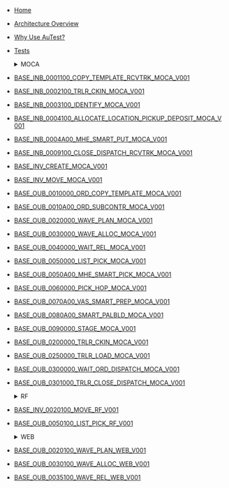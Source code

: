 <!-- docs/_sidebar.md -->
- [Home](./readme.md)
- [Architecture Overview](./arch_overview.md)
- [Why Use AuTest?](./Why_AuTest.md)
- [Tests](./sample2.md)
  <details>
  <summary>MOCA</summary>
 
- [BASE_INB_0001100_COPY_TEMPLATE_RCVTRK_MOCA_V001](./tests_docs/BASE_INB_0001100_COPY_TEMPLATE_RCVTRK_MOCA_V001.md)
- [BASE_INB_0002100_TRLR_CKIN_MOCA_V001](./tests_docs/BASE_INB_0002100_TRLR_CKIN_MOCA_V001.md)
- [BASE_INB_0003100_IDENTIFY_MOCA_V001](./tests_docs/BASE_INB_0003100_IDENTIFY_MOCA_V001.md)
- [BASE_INB_0004100_ALLOCATE_LOCATION_PICKUP_DEPOSIT_MOCA_V001](./tests_docs/BASE_INB_0004100_ALLOCATE_LOCATION_PICKUP_DEPOSIT_MOCA_V001.md)
- [BASE_INB_0004A00_MHE_SMART_PUT_MOCA_V001](./tests_docs/BASE_INB_0004A00_MHE_SMART_PUT_MOCA_V001.md)
- [BASE_INB_0009100_CLOSE_DISPATCH_RCVTRK_MOCA_V001](./tests_docs/BASE_INB_0009100_CLOSE_DISPATCH_RCVTRK_MOCA_V001.md)
- [BASE_INV_CREATE_MOCA_V001](./tests_docs/BASE_INV_CREATE_MOCA_V001.md)
- [BASE_INV_MOVE_MOCA_V001](./tests_docs/BASE_INV_MOVE_MOCA_V001.md)
- [BASE_OUB_0010000_ORD_COPY_TEMPLATE_MOCA_V001](./tests_docs/BASE_OUB_0010000_ORD_COPY_TEMPLATE_MOCA_V001.md)
- [BASE_OUB_0010A00_ORD_SUBCONTR_MOCA_V001](./tests_docs/BASE_OUB_0010A00_ORD_SUBCONTR_MOCA_V001.md)
- [BASE_OUB_0020000_WAVE_PLAN_MOCA_V001](./tests_docs/BASE_OUB_0020000_WAVE_PLAN_MOCA_V001.md)
- [BASE_OUB_0030000_WAVE_ALLOC_MOCA_V001](./tests_docs/BASE_OUB_0030000_WAVE_ALLOC_MOCA_V001.md)
- [BASE_OUB_0040000_WAIT_REL_MOCA_V001](./tests_docs/BASE_OUB_0040000_WAIT_REL_MOCA_V001.md)
- [BASE_OUB_0050000_LIST_PICK_MOCA_V001](./tests_docs/BASE_OUB_0050000_LIST_PICK_MOCA_V001.md)
- [BASE_OUB_0050A00_MHE_SMART_PICK_MOCA_V001](./tests_docs/BASE_OUB_0050A00_MHE_SMART_PICK_MOCA_V001.md)
- [BASE_OUB_0060000_PICK_HOP_MOCA_V001](./tests_docs/BASE_OUB_0060000_PICK_HOP_MOCA_V001.md)
- [BASE_OUB_0070A00_VAS_SMART_PREP_MOCA_V001](./tests_docs/BASE_OUB_0070A00_VAS_SMART_PREP_MOCA_V001.md)
- [BASE_OUB_0080A00_SMART_PALBLD_MOCA_V001](./tests_docs/BASE_OUB_0080A00_SMART_PALBLD_MOCA_V001.md)
- [BASE_OUB_0090000_STAGE_MOCA_V001](./tests_docs/BASE_OUB_0090000_STAGE_MOCA_V001.md)
- [BASE_OUB_0200000_TRLR_CKIN_MOCA_V001](./tests_docs/BASE_OUB_0200000_TRLR_CKIN_MOCA_V001.md)
- [BASE_OUB_0250000_TRLR_LOAD_MOCA_V001](./tests_docs/BASE_OUB_0250000_TRLR_LOAD_MOCA_V001.md)
- [BASE_OUB_0300000_WAIT_ORD_DISPATCH_MOCA_V001](./tests_docs/BASE_OUB_0300000_WAIT_ORD_DISPATCH_MOCA_V001.md)
- [BASE_OUB_0301000_TRLR_CLOSE_DISPATCH_MOCA_V001](./tests_docs/BASE_OUB_0301000_TRLR_CLOSE_DISPATCH_MOCA_V001.md)
  </details>
 
  <details>
  <summary>RF</summary>
 
- [BASE_INV_0020100_MOVE_RF_V001](./tests_docs/BASE_INV_0020100_MOVE_RF_V001.md)
- [BASE_OUB_0050100_LIST_PICK_RF_V001](./tests_docs/BASE_OUB_0050100_LIST_PICK_RF_V001.md)
  </details>
 
  <details>
  <summary>WEB</summary>
 
- [BASE_OUB_0020100_WAVE_PLAN_WEB_V001](./tests_docs/BASE_OUB_0020100_WAVE_PLAN_WEB_V001.md)
- [BASE_OUB_0030100_WAVE_ALLOC_WEB_V001](./tests_docs/BASE_OUB_0030100_WAVE_ALLOC_WEB_V001.md)
- [BASE_OUB_0035100_WAVE_REL_WEB_V001](./tests_docs/BASE_OUB_0035100_WAVE_REL_WEB_V001.md)
  </details>
 
</details>


